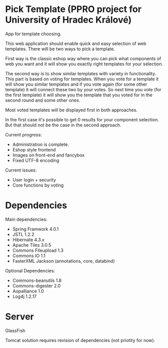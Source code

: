 # Pick Template (PPRO project for University of Hradec Králové)
App for template choosing.

This web application should enable quick and easy selection of web templates. There will be two ways to pick a template.

First way is the classic eshop way where you can pick what components of web you want and it will show you exactly right templates for your selection.

The second way is to show similar templates with variety in functionality. This part is based on voting for templates. When you vote for a template it will show you similar templates and if you vote again (for some other template) it will connect these two by your votes. So next time you vote (for the first template) it will show you the template that you voted for in the second round and some other ones.

Most voted templates will be displayed first in both approaches.

In the first case it's possible to get 0 results for your component selection. But that should not be the case in the second approach.

Current progress:
- Administration is complete.
- Eshop style frontend
- Images on front-end and fancybox
- Fixed UTF-8 encoding

Current issues:
- User login + security
- Core functions by voting

# Dependencies

Main dependencies:
- Spring Framwork 4.0.1
- JSTL 1.2.2
- Hibernate 4.3.x
- Apache Tiles 3.0.5
- Commons Fileupload 1.3
- Commons IO 1.1
- FasterXML Jackson (annotations, core, databind)

Optional Dependencies:
- Commons-beanutils 1.8
- Commons-digester 2.0
- Aopalliance 1.0
- Log4j 1.2.17

# Server
GlassFish

Tomcat solution requires revision of dependencies (not priotity for now).